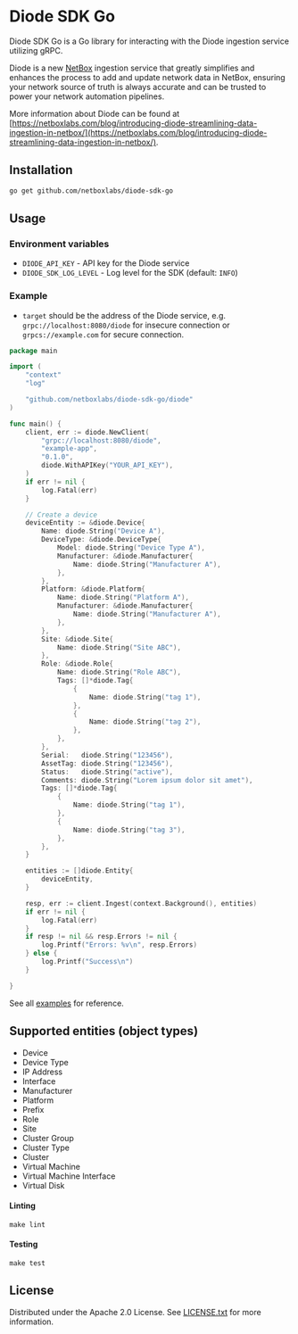 # Diode SDK Go

Diode SDK Go is a Go library for interacting with the Diode ingestion service utilizing gRPC.

Diode is a new [NetBox](https://netboxlabs.com/oss/netbox/) ingestion service that greatly simplifies and enhances the
process to add and update network data
in NetBox, ensuring your network source of truth is always accurate and can be trusted to power your network automation
pipelines.

More information about Diode can be found
at [https://netboxlabs.com/blog/introducing-diode-streamlining-data-ingestion-in-netbox/](https://netboxlabs.com/blog/introducing-diode-streamlining-data-ingestion-in-netbox/).

## Installation

```bash
go get github.com/netboxlabs/diode-sdk-go
```

## Usage

### Environment variables

* `DIODE_API_KEY` - API key for the Diode service
* `DIODE_SDK_LOG_LEVEL` - Log level for the SDK (default: `INFO`)

### Example

* `target` should be the address of the Diode service, e.g. `grpc://localhost:8080/diode` for insecure connection
  or `grpcs://example.com` for secure connection.

```go
package main

import (
	"context"
	"log"

	"github.com/netboxlabs/diode-sdk-go/diode"
)

func main() {
	client, err := diode.NewClient(
		"grpc://localhost:8080/diode",
		"example-app",
		"0.1.0",
		diode.WithAPIKey("YOUR_API_KEY"),
	)
	if err != nil {
		log.Fatal(err)
	}

	// Create a device
	deviceEntity := &diode.Device{
		Name: diode.String("Device A"),
		DeviceType: &diode.DeviceType{
			Model: diode.String("Device Type A"),
			Manufacturer: &diode.Manufacturer{
				Name: diode.String("Manufacturer A"),
			},
		},
		Platform: &diode.Platform{
			Name: diode.String("Platform A"),
			Manufacturer: &diode.Manufacturer{
				Name: diode.String("Manufacturer A"),
			},
		},
		Site: &diode.Site{
			Name: diode.String("Site ABC"),
		},
		Role: &diode.Role{
			Name: diode.String("Role ABC"),
			Tags: []*diode.Tag{
				{
					Name: diode.String("tag 1"),
				},
				{
					Name: diode.String("tag 2"),
				},
			},
		},
		Serial:   diode.String("123456"),
		AssetTag: diode.String("123456"),
		Status:   diode.String("active"),
		Comments: diode.String("Lorem ipsum dolor sit amet"),
		Tags: []*diode.Tag{
			{
				Name: diode.String("tag 1"),
			},
			{
				Name: diode.String("tag 3"),
			},
		},
	}

	entities := []diode.Entity{
		deviceEntity,
	}

	resp, err := client.Ingest(context.Background(), entities)
	if err != nil {
		log.Fatal(err)
	}
	if resp != nil && resp.Errors != nil {
		log.Printf("Errors: %v\n", resp.Errors)
	} else {
		log.Printf("Success\n")
	}

}
```

See all [examples](./examples/main.go) for reference.

## Supported entities (object types)

* Device
* Device Type
* IP Address
* Interface
* Manufacturer
* Platform
* Prefix
* Role
* Site
* Cluster Group
* Cluster Type
* Cluster
* Virtual Machine
* Virtual Machine Interface
* Virtual Disk

#### Linting

```shell
make lint
```

#### Testing

```shell
make test
```

## License

Distributed under the Apache 2.0 License. See [LICENSE.txt](./LICENSE.txt) for more information.
